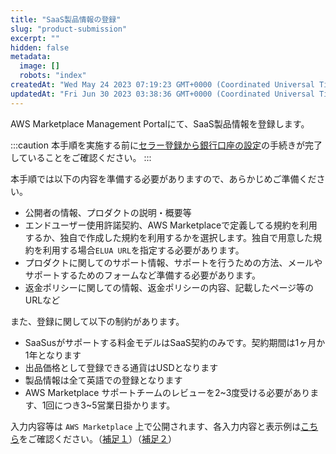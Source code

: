 ```yaml
---
title: "SaaS製品情報の登録"
slug: "product-submission"
excerpt: ""
hidden: false
metadata: 
  image: []
  robots: "index"
createdAt: "Wed May 24 2023 07:19:23 GMT+0000 (Coordinated Universal Time)"
updatedAt: "Fri Jun 30 2023 03:38:36 GMT+0000 (Coordinated Universal Time)"
---
```

AWS Marketplace Management Portalにて、SaaS製品情報を登録します。

:::caution
本手順を実施する前に[セラー登録から銀行口座の設定](/docs/aws-marketplace-integration/aws-marketplace-seller-registration)の手続きが完了していることをご確認ください。
:::

本手順では以下の内容を準備する必要がありますので、あらかじめご準備ください。

- 公開者の情報、プロダクトの説明・概要等
- エンドユーザー使用許諾契約、AWS Marketplaceで定義してる規約を利用するか、独自で作成した規約を利用するかを選択します。独自で用意した規約を利用する場合`ELUA URL`を指定する必要があります。
- プロダクトに関してのサポート情報、サポートを行うための方法、メールやサポートするためのフォームなど準備する必要があります。
- 返金ポリシーに関しての情報、返金ポリシーの内容、記載したページ等のURLなど

また、登録に関して以下の制約があります。

- SaaSusがサポートする料金モデルはSaaS契約のみです。契約期間は1ヶ月か1年となります
- 出品価格として登録できる通貨はUSDとなります
- 製品情報は全て英語での登録となります
- AWS Marketplace サポートチームのレビューを2~3度受ける必要があります、1回につき3~5営業日掛かります。

入力内容等は `AWS Marketplace` 上で公開されます、各入力内容と表示例は[こちら](/docs/aws-marketplace-integration/supplementary/supplementary-1)をご確認ください。（[補足１](/docs/aws-marketplace-integration/supplementary/supplementary-1)）（[補足２](/docs/aws-marketplace-integration/supplementary/supplementary-2)）
